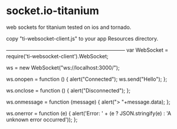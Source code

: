 
# socket.io-titanium

web sockets for titanium tested on ios and tornado.

copy "ti-websocket-client.js" to your app Resources directory.



———————————————————————
var WebSocket = require('ti-websocket-client').WebSocket;

ws = new WebSocket("ws://localhost:3000/");

ws.onopen = function () {
    alert("Connected");
    ws.send("Hello");
};

ws.onclose = function () {
    alert("Disconnected");
};

ws.onmessage = function (message) {
    alert("> "+message.data);
};

ws.onerror = function (e) {
    alert('Error: ' + (e ? JSON.stringify(e) : 'A unknown error occurred'));
};